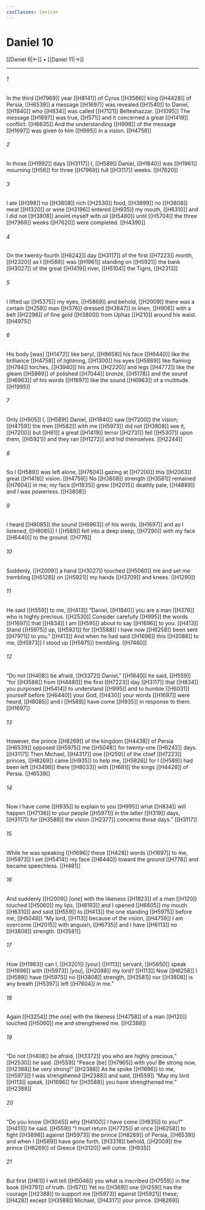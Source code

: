 ```yaml
---
cssClasses: lexicon
---
```


# Daniel 10

[[Daniel 9|←]] • [[Daniel 11|→]]

---

###### 1
In the third [[H7969]] year [[H8141]] of Cyrus [[H3566]] king [[H4428]] of Persia, [[H6539]] a message [[H1697]] was revealed [[H1540]] to Daniel, [[H1840]] who [[H834]] was called [[H7121]] Belteshazzar. [[H1095]] The message [[H1697]] was true, [[H571]] and it concerned a great [[H1419]] conflict. [[H6635]] And the understanding [[H998]] of the message [[H1697]] was given to him [[H995]] in a vision. [[H4758]]

###### 2
In those [[H1992]] days [[H3117]] I, [[H589]] Daniel, [[H1840]] was [[H1961]] mourning [[H56]] for three [[H7969]] full [[H3117]] weeks. [[H7620]]

###### 3
I ate [[H398]] no [[H3808]] rich [[H2530]] food, [[H3899]] no [[H3808]] meat [[H1320]] or wine [[H3196]] entered [[H935]] my mouth, [[H6310]] and I did not [[H3808]] anoint myself with oil [[H5480]] until [[H5704]] the three [[H7969]] weeks [[H7620]] were completed. [[H4390]]

###### 4
On the twenty-fourth [[H6242]] day [[H3117]] of the first [[H7223]] month, [[H2320]] as I [[H589]] was [[H1961]] standing on [[H5921]] the bank [[H3027]] of the great [[H1419]] river, [[H5104]] the Tigris, [[H2313]]

###### 5
I lifted up [[H5375]] my eyes, [[H5869]] and behold, [[H2009]] there was a certain [[H259]] man [[H376]] dressed [[H3847]] in linen, [[H906]] with a belt [[H2296]] of fine gold [[H3800]] from Uphaz [[H210]] around his waist. [[H4975]]

###### 6
His body [was] [[H1472]] like beryl, [[H8658]] his face [[H6440]] like the brilliance [[H4758]] of lightning, [[H1300]] his eyes [[H5869]] like flaming [[H784]] torches, [[H3940]] his arms [[H2220]] and legs [[H4772]] like the gleam [[H5869]] of polished [[H7044]] bronze, [[H5178]] and the sound [[H6963]] of his words [[H1697]] like the sound [[H6963]] of a multitude. [[H1995]]

###### 7
Only [[H905]] I, [[H589]] Daniel, [[H1840]] saw [[H7200]] the vision; [[H4759]] the men [[H582]] with me [[H5973]] did not [[H3808]] see it, [[H7200]] but [[H61]] a great [[H1419]] terror [[H2731]] fell [[H5307]] upon them, [[H5921]] and they ran [[H1272]] and hid themselves. [[H2244]]

###### 8
So I [[H589]] was left alone, [[H7604]] gazing at [[H7200]] this [[H2063]] great [[H1419]] vision. [[H4759]] No [[H3808]] strength [[H3581]] remained [[H7604]] in me;  my face [[H1935]] grew [[H2015]] deathly pale, [[H4889]] and I was powerless. [[H3808]]

###### 9
I heard [[H8085]] the sound [[H6963]] of his words, [[H1697]] and as I listened, [[H8085]] I [[H589]] fell into a deep sleep, [[H7290]] with my face [[H6440]] to the ground. [[H776]]

###### 10
Suddenly, [[H2009]] a hand [[H3027]] touched [[H5060]] me  and set me trembling [[H5128]] on [[H5921]] my hands [[H3709]] and knees. [[H1290]]

###### 11
He said [[H559]] to me, [[H413]] “Daniel, [[H1840]] you are a man [[H376]] who is highly precious. [[H2530]] Consider carefully [[H995]] the words [[H1697]] that [[H834]] I am [[H595]] about to say [[H1696]] to you. [[H413]] Stand [[H5975]] up, [[H5921]] for [[H3588]] I have now [[H6258]] been sent [[H7971]] to you.” [[H413]] And when he had said [[H1696]] this [[H2088]] to me, [[H5973]] I stood up [[H5975]] trembling. [[H7460]]

###### 12
“Do not [[H408]] be afraid, [[H3372]] Daniel,” [[H1840]] he said, [[H559]] “for [[H3588]] from [[H4480]] the first [[H7223]] day [[H3117]] that [[H834]] you purposed [[H5414]] to understand [[H995]] and to humble [[H6031]] yourself before [[H6440]] your God, [[H430]] your words [[H1697]] were heard, [[H8085]] and I [[H589]] have come [[H935]] in response to them. [[H1697]]

###### 13
However, the prince [[H8269]] of the kingdom [[H4438]] of Persia [[H6539]] opposed [[H5975]] me [[H5048]] for twenty-one [[H6242]] days. [[H3117]] Then Michael, [[H4317]] one [[H259]] of the chief [[H7223]] princes, [[H8269]] came [[H935]] to help me, [[H5826]] for I [[H589]] had been left [[H3498]] there [[H8033]] with [[H681]] the kings [[H4428]] of Persia. [[H6539]]

###### 14
Now I have come [[H935]] to explain to you [[H995]] what [[H834]] will happen [[H7136]] to your people [[H5971]] in the latter [[H319]] days, [[H3117]] for [[H3588]] the vision [[H2377]] concerns those days.” [[H3117]]

###### 15
While he was speaking [[H1696]] these [[H428]] words [[H1697]] to me, [[H5973]] I set [[H5414]] my face [[H6440]] toward the ground [[H776]] and became speechless. [[H481]]

###### 16
And suddenly [[H2009]] [one] with the likeness [[H1823]] of a man [[H120]] touched [[H5060]] my lips, [[H8193]] and I opened [[H6605]] my mouth [[H6310]] and said [[H559]] to [[H413]] the one standing [[H5975]] before me, [[H5048]] “My lord, [[H113]] because of the vision, [[H4759]] I am overcome [[H2015]] with anguish, [[H6735]] and I have [[H6113]] no [[H3808]] strength. [[H3581]]

###### 17
How [[H1963]] can I, [[H3201]] [your] [[H113]] servant, [[H5650]] speak [[H1696]] with [[H5973]] [you], [[H2088]] my lord? [[H113]] Now [[H6258]] I [[H589]] have [[H5975]] no [[H3808]] strength, [[H3581]] nor [[H3808]] is any breath [[H5397]] left [[H7604]] in me.” 

###### 18
Again [[H3254]] [the one] with the likeness [[H4758]] of a man [[H120]] touched [[H5060]] me  and strengthened me. [[H2388]]

###### 19
“Do not [[H408]] be afraid, [[H3372]] you who are highly precious,” [[H2530]] he said. [[H559]] “Peace [be] [[H7965]] with you!  Be strong now, [[H2388]] be very strong!” [[H2388]] As he spoke [[H1696]] to me, [[H5973]] I was strengthened [[H2388]] and said, [[H559]] “May my lord [[H113]] speak, [[H1696]] for [[H3588]] you have strengthened me.” [[H2388]]

###### 20
“Do you know [[H3045]] why [[H4100]] I have come [[H935]] to you?” [[H413]] he said. [[H559]] “I must return [[H7725]] at once [[H6258]] to fight [[H3898]] against [[H5973]] the prince [[H8269]] of Persia, [[H6539]] and when I [[H589]] have gone forth, [[H3318]] behold, [[H2009]] the prince [[H8269]] of Greece [[H3120]] will come. [[H935]]

###### 21
But first [[H61]] I will tell [[H5046]] you  what is inscribed [[H7559]] in the book [[H3791]] of truth. [[H571]] Yet no [[H369]] one [[H259]] has the courage [[H2388]] to support me [[H5973]] against [[H5921]] these, [[H428]] except [[H3588]] Michael, [[H4317]] your prince. [[H8269]]

